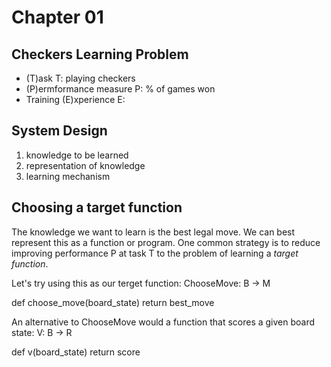 Chapter 01
====

Checkers Learning Problem
----
* (T)ask T: playing checkers
* (P)ermformance measure P: % of games won
* Training (E)xperience E:

System Design
----
1. knowledge to be learned
2. representation of knowledge
3. learning mechanism

Choosing a target function
----
The knowledge we want to learn is the best legal move.  We can best represent this as a function or program.  One common strategy is to reduce improving performance P at task T to the problem of learning a *target function*.

Let's try using this as our terget function:
ChooseMove: B -> M

def choose_move(board_state)
	return best_move

An alternative to ChooseMove would a function that scores a given board state:
V: B -> R

def v(board_state)
	return score

